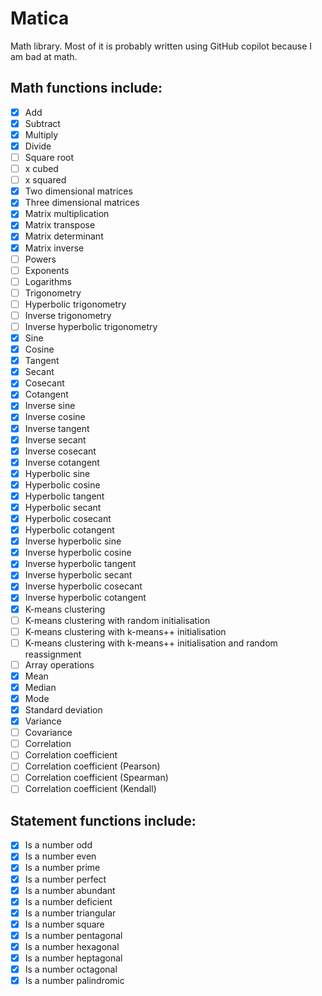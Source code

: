 # Matica

Math library. Most of it is probably written using GitHub copilot because I am bad at math.

## Math functions include:

- [X] Add
- [X] Subtract
- [X] Multiply
- [X] Divide
- [ ] Square root
- [ ] x cubed
- [ ] x squared
- [X] Two dimensional matrices
- [X] Three dimensional matrices
- [X] Matrix multiplication
- [X] Matrix transpose
- [X] Matrix determinant
- [X] Matrix inverse
- [ ] Powers
- [ ] Exponents
- [ ] Logarithms
- [ ] Trigonometry
- [ ] Hyperbolic trigonometry
- [ ] Inverse trigonometry
- [ ] Inverse hyperbolic trigonometry
- [X] Sine
- [X] Cosine
- [X] Tangent
- [X] Secant
- [X] Cosecant
- [X] Cotangent
- [X] Inverse sine
- [X] Inverse cosine
- [X] Inverse tangent
- [X] Inverse secant
- [X] Inverse cosecant
- [X] Inverse cotangent
- [X] Hyperbolic sine
- [X] Hyperbolic cosine
- [X] Hyperbolic tangent
- [X] Hyperbolic secant
- [X] Hyperbolic cosecant
- [X] Hyperbolic cotangent
- [X] Inverse hyperbolic sine
- [X] Inverse hyperbolic cosine
- [X] Inverse hyperbolic tangent
- [X] Inverse hyperbolic secant
- [X] Inverse hyperbolic cosecant
- [X] Inverse hyperbolic cotangent
- [X] K-means clustering
- [ ] K-means clustering with random initialisation
- [ ] K-means clustering with k-means++ initialisation
- [ ] K-means clustering with k-means++ initialisation and random reassignment
- [ ] Array operations
- [X] Mean
- [X] Median
- [X] Mode
- [X] Standard deviation
- [X] Variance
- [ ] Covariance
- [ ] Correlation
- [ ] Correlation coefficient
- [ ] Correlation coefficient (Pearson)
- [ ] Correlation coefficient (Spearman)
- [ ] Correlation coefficient (Kendall)

## Statement functions include:

- [X] Is a number odd
- [X] Is a number even
- [X] Is a number prime
- [X] Is a number perfect
- [X] Is a number abundant
- [X] Is a number deficient
- [X] Is a number triangular
- [X] Is a number square
- [X] Is a number pentagonal
- [X] Is a number hexagonal
- [X] Is a number heptagonal
- [X] Is a number octagonal
- [X] Is a number palindromic